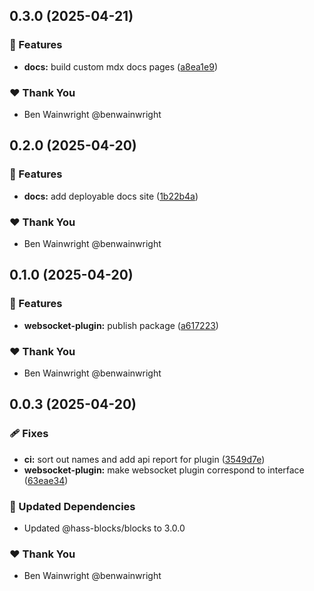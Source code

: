 ## 0.3.0 (2025-04-21)

### 🚀 Features

- **docs:** build custom mdx docs pages ([a8ea1e9](https://github.com/benwainwright/hass-blocks/commit/a8ea1e9))

### ❤️ Thank You

- Ben Wainwright @benwainwright

## 0.2.0 (2025-04-20)

### 🚀 Features

- **docs:** add deployable docs site ([1b22b4a](https://github.com/benwainwright/hass-blocks/commit/1b22b4a))

### ❤️ Thank You

- Ben Wainwright @benwainwright

## 0.1.0 (2025-04-20)

### 🚀 Features

- **websocket-plugin:** publish package ([a617223](https://github.com/benwainwright/hass-blocks/commit/a617223))

### ❤️ Thank You

- Ben Wainwright @benwainwright

## 0.0.3 (2025-04-20)

### 🩹 Fixes

- **ci:** sort out names and add api report for plugin ([3549d7e](https://github.com/benwainwright/hass-blocks/commit/3549d7e))
- **websocket-plugin:** make websocket plugin correspond to interface ([63eae34](https://github.com/benwainwright/hass-blocks/commit/63eae34))

### 🧱 Updated Dependencies

- Updated @hass-blocks/blocks to 3.0.0

### ❤️ Thank You

- Ben Wainwright @benwainwright
